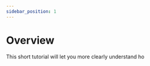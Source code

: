 ```yaml
---
sidebar_position: 1
---
```


# Overview

This short tutorial will let you more clearly understand ho
